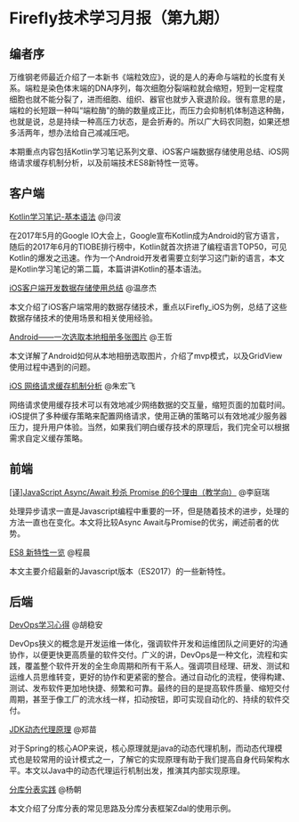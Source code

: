 # Firefly技术学习月报（第九期）

## 编者序

万维钢老师最近介绍了一本新书《端粒效应》，说的是人的寿命与端粒的长度有关系。端粒是染色体末端的DNA序列，每次细胞分裂端粒就会缩短，短到一定程度细胞也就不能分裂了，进而细胞、组织、器官也就步入衰退阶段。很有意思的是，端粒的长短跟一种叫“端粒酶”的酶的数量成正比，而压力会抑制机体制造这种酶，也就是说，总是持续一种高压力状态，是会折寿的。所以广大码农同胞，如果还想多活两年，想办法给自己减减压吧。

本期重点内容包括Kotlin学习笔记系列文章、iOS客户端数据存储使用总结、iOS网络请求缓存机制分析，以及前端技术ES8新特性一览等。

## 客户端

[Kotlin学习笔记-基本语法](https://github.com/yanbo200303/studynotes/blob/master/Kotlin_study/Kotline%E5%9F%BA%E6%9C%AC%E8%AF%AD%E6%B3%95.md) @闫波
  
  在2017年5月的Google IO大会上，Google宣布Kotlin成为Android的官方语言，随后的2017年6月的TIOBE排行榜中，Kotlin就首次挤进了编程语言TOP50，可见Kotlin的爆发之迅速。作为一个Android开发者需要立刻学习这门新的语言，本文是Kotlin学习笔记的第二篇，本篇讲讲Kotlin的基本语法。

[iOS客户端开发数据存储使用总结](http://www.jianshu.com/p/d8b980b41de4) @温彦杰
  
  本文介绍了iOS客户端常用的数据存储技术，重点以Firefly_iOS为例，总结了这些数据存储技术的使用场景和相关使用经验。

[Android——一次选取本地相册多张图片](https://wangzzzz.github.io/html/4/index.html) @王哲
  
  本文详解了Android如何从本地相册选取图片，介绍了mvp模式，以及GridView使用过程中遇到的问题。

[iOS 网络请求缓存机制分析](http://www.jianshu.com/p/1972754dc325) @朱宏飞
  
  网络请求使用缓存技术可以有效地减少网络数据的交互量，缩短页面的加载时间。iOS提供了多种缓存策略来配置网络请求，使用正确的策略可以有效地减少服务器压力，提升用户体验。当然，如果我们明白缓存技术的原理后，我们完全可以根据需求自定义缓存策略。

## 前端

[[译]JavaScript Async/Await 秒杀 Promise 的6个理由（教学向）](https://github.com/BinaryDevil/Post2Share/blob/master/Technical/RUM-SPA-Optimization.md) @李庭瑞
  
  处理异步请求一直是Javascript编程中重要的一环，但是随着技术的进步，处理的方法一直也在变化。本文将比较Async Await与Promise的优劣，阐述前者的优势。

[ES8 新特性一览](https://github.com/ToBeNumerOne/blog/blob/master/es8.md) @程晨
  
  本文主要介绍最新的Javascript版本（ES2017）的一些新特性。

## 后端

[DevOps学习心得](http://blog.csdn.net/qq309909897/article/details/75213780) @胡稳安
  
  DevOps狭义的概念是开发运维一体化，强调软件开发和运维团队之间更好的沟通协作，以便更快更高质量的软件交付。广义的讲，DevOps是一种文化，流程和实践，覆盖整个软件开发的全生命周期和所有干系人。强调项目经理、研发、测试和运维人员思维转变，更好的协作和更紧密的整合。通过自动化的流程，使得构建、测试、发布软件更加地快捷、频繁和可靠。最终的目的是提高软件质量、缩短交付周期，甚至于像工厂的流水线一样，扣动按钮，即可实现自动化的、持续的软件交付。

[JDK动态代理原理](https://github.com/ZmRepo/ZmRepo.github.io/blob/master/JDK%E5%8A%A8%E6%80%81%E4%BB%A3%E7%90%86%E5%8E%9F%E7%90%86.md) @郑苗
  
  对于Spring的核心AOP来说，核心原理就是java的动态代理机制，而动态代理模式也是较常用的设计模式之一，了解它的实现原理有助于我们提高自身代码架构水平。本文以Java中的动态代理运行机制出发，推演其内部实现原理。

[分库分表实践](https://github.com/gulfer/gulfer.github.io/blob/master/Zdal.md) @杨朝
  
  本文介绍了分库分表的常见思路及分库分表框架Zdal的使用示例。



